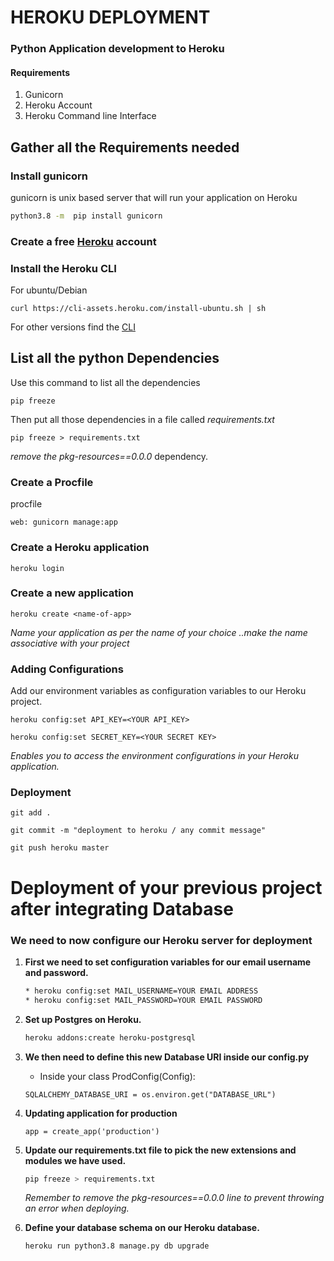 # HEROKU DEPLOYMENT
### Python Application development to Heroku
#### Requirements
<ol>
<li>Gunicorn</li>
<li>Heroku Account</li>
<li>Heroku Command line Interface</li>

</ol>

## Gather all the Requirements needed

### Install gunicorn

gunicorn is unix based server that will run your application on Heroku

```sh
python3.8 -m  pip install gunicorn
```
### Create a free [Heroku](https://dashboard.heroku.com/) account


### Install the Heroku CLI

For ubuntu/Debian
```
curl https://cli-assets.heroku.com/install-ubuntu.sh | sh
```
For other versions find the [CLI](https://devcenter.heroku.com/articles/heroku-cli)


## List all the python Dependencies

Use this command to list all the dependencies

```
pip freeze
```
Then put all those dependencies in a file called _requirements.txt_

```
pip freeze > requirements.txt

```
*remove the pkg-resources==0.0.0* dependency.

### Create a Procfile

procfile

```
web: gunicorn manage:app
```

### Create a Heroku application

```
heroku login
```
### Create a new application

```
heroku create <name-of-app>
```
*Name your application as per the name of your choice ..make the name associative with your project*

### Adding Configurations

Add our environment variables as configuration variables to our Heroku project.

```
heroku config:set API_KEY=<YOUR API_KEY>

heroku config:set SECRET_KEY=<YOUR SECRET KEY>
```
*Enables you to access the environment configurations in your Heroku application.*

### Deployment

```
git add .

git commit -m "deployment to heroku / any commit message"

git push heroku master

```
# **Deployment of your previous project after integrating Database**

### We need to now configure our Heroku server for deployment
<ol>
<li>

**First we need to set configuration variables for our email username and password.**

</li>

```sh
* heroku config:set MAIL_USERNAME=YOUR EMAIL ADDRESS
* heroku config:set MAIL_PASSWORD=YOUR EMAIL PASSWORD
```
<li>

**Set up Postgres on Heroku.**

</li>

```sh
heroku addons:create heroku-postgresql
```

<li>

**We then need to define this new Database URI inside our config.py**

</li>

* Inside your class ProdConfig(Config):

```
SQLALCHEMY_DATABASE_URI = os.environ.get("DATABASE_URL")
```

<li>

**Updating application for production**

</li>

```
app = create_app('production')
```

<li>

**Update our requirements.txt file to pick the new extensions and modules we have used.**

</li>

```sh
pip freeze > requirements.txt
```
*Remember to remove the pkg-resources==0.0.0 line to prevent throwing an error when deploying.*

<li>

**Define your database schema on our Heroku database.**

</li>

```sh
heroku run python3.8 manage.py db upgrade
```
</ol>



